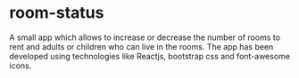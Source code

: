 # room-status
A small app which allows to increase or decrease the number of rooms to rent and adults or children who can live in the rooms. The app has been developed using technologies like Reactjs, bootstrap css and font-awesome icons.
